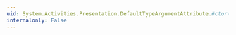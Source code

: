 ```yaml
---
uid: System.Activities.Presentation.DefaultTypeArgumentAttribute.#ctor(System.Type)
internalonly: False
---
```


